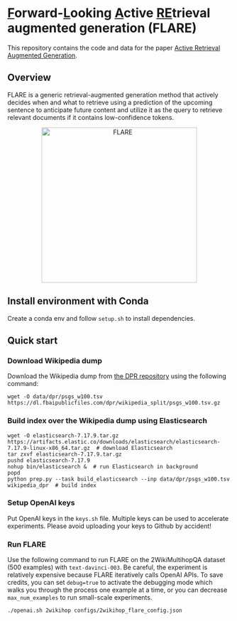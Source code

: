# <ins>F</ins>orward-<ins>L</ins>ooking <ins>A</ins>ctive <ins>RE</ins>trieval augmented generation (FLARE)

This repository contains the code and data for the paper
[Active Retrieval Augmented Generation](http://jzb.vanpersie.cc/).

## Overview

FLARE is a generic retrieval-augmented generation method that actively decides when and what to retrieve using a prediction of the upcoming sentence to anticipate future content and utilize it as the query to retrieve relevant documents if it contains low-confidence tokens.

<p align="center">
  <img align="middle" src="res/flare.png" height="350" alt="FLARE"/>
</p>

## Install environment with Conda
Create a conda env and follow `setup.sh` to install dependencies.

## Quick start

### Download Wikipedia dump
Download the Wikipedia dump from [the DPR repository](https://github.com/facebookresearch/DPR/blob/main/dpr/data/download_data.py#L32) using the following command:
```shell
wget -O data/dpr/psgs_w100.tsv https://dl.fbaipublicfiles.com/dpr/wikipedia_split/psgs_w100.tsv.gz
```

### Build index over the Wikipedia dump using Elasticsearch
```shell
wget -O elasticsearch-7.17.9.tar.gz https://artifacts.elastic.co/downloads/elasticsearch/elasticsearch-7.17.9-linux-x86_64.tar.gz  # download Elasticsearch
tar zxvf elasticsearch-7.17.9.tar.gz
pushd elasticsearch-7.17.9
nohup bin/elasticsearch &  # run Elasticsearch in background
popd
python prep.py --task build_elasticsearch --inp data/dpr/psgs_w100.tsv wikipedia_dpr  # build index
```

### Setup OpenAI keys
Put OpenAI keys in the `keys.sh` file.
Multiple keys can be used to accelerate experiments.
Please avoid uploading your keys to Github by accident!

### Run FLARE
Use the following command to run FLARE on the 2WikiMultihopQA dataset (500 examples) with `text-davinci-003`. Be careful, the experiment is relatively expensive because FLARE iteratively calls OpenAI APIs. To save credits, you can set `debug=true` to activate the debugging mode which walks you through the process one example at a time, or you can decrease `max_num_examples` to run small-scale experiments.
```shell
./openai.sh 2wikihop configs/2wikihop_flare_config.json
```

